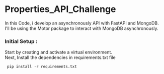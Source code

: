 # Properties_API_Challenge
<p>
In this Code, i develop an asynchronously API with FastAPI and MongoDB.<br/>
I'll be using the Motor package to interact with MongoDB asynchronously.
</p>
<p>
  <h3>Initial Setup :</h3>
  Start by creating and activate a virtual environment. <br/>
  Next, Install the dependencies in requirements.txt file <br/>
  <pre><code> pip install -r requirements.txt</code></pre>
</p>
